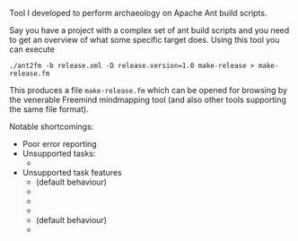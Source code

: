 Tool I developed to perform archaeology on Apache Ant build scripts.

Say you have a project with a complex set of ant build scripts and you need to get an overview of what some specific target does. Using this tool you can execute

    ./ant2fm -b release.xml -D release.version=1.0 make-release > make-release.fm

This produces a file `make-release.fm` which can be opened for browsing by the venerable Freemind mindmapping tool (and also other tools supporting the same file format).

Notable shortcomings:

* Poor error reporting
* Unsupported tasks:
    * <include> 
* Unsupported task features
    * <ant inheritAll="true"> (default behaviour)
    * <ant dir="...">
    * <ant useNativeBasedir="...">
    * <ant><property>
    * <antcall inheritAll="true"> (default behaviour)
    * <antcall><param>

